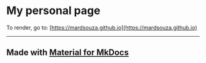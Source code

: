 # My personal page

To render, go to:
[https://mardsouza.github.io](https://mardsouza.github.io)

---
## Made with [Material for MkDocs](https://squidfunk.github.io/mkdocs-materia)